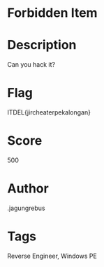 # Forbidden Item
# Description
Can you hack it?

# Flag
ITDEL{jircheaterpekalongan}

# Score
500

# Author
.jagungrebus

# Tags
Reverse Engineer, Windows PE